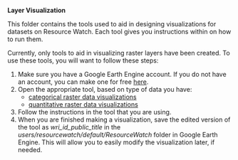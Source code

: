 **Layer Visualization**

This folder contains the tools used to aid in designing visualizations for datasets on Resource Watch. Each tool gives you instructions within on how to run them.

Currently, only tools to aid in visualizing raster layers have been created. To use these tools, you will want to follow these steps: 
1. Make sure you have a Google Earth Engine account. If you do not have an account, you can make one for free [here](https://earthengine.google.com/).
2. Open the appropriate tool, based on type of data you have:
    - [categorical raster data visualizations](https://code.earthengine.google.com/4fa3776a4a609444bbdde586fbf264a0)
    - [quantitative raster data visualizations](https://code.earthengine.google.com/96b6d4b647c02c702c2efb3e7a7b9a0c)
3. Follow the instructions in the tool that you are using.
4. When you are finished making a visualization, save the edited version of the tool as *wri_id_public_title* in the *users/resourcewatch/default/ResourceWatch* folder in Google Earth Engine. This will allow you to easily modify the visualization later, if needed.